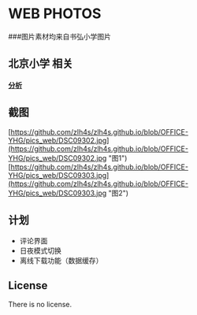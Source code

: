 # WEB PHOTOS <br>


###图片素材均来自书弘小学图片<br>

## 北京小学 相关 <br>
#### [分析](https://github.com/izzyleung/ZhihuDailyPurify/wiki/%E7%9F%A5%E4%B9%8E%E6%97%A5%E6%8A%A5-API-%E5%88%86%E6%9E%90)
## 截图 <br>

 [https://github.com/zlh4s/zlh4s.github.io/blob/OFFICE-YHG/pics_web/DSC09302.jpg](https://github.com/zlh4s/zlh4s.github.io/blob/OFFICE-YHG/pics_web/DSC09302.jpg "图1")
 [https://github.com/zlh4s/zlh4s.github.io/blob/OFFICE-YHG/pics_web/DSC09303.jpg](https://github.com/zlh4s/zlh4s.github.io/blob/OFFICE-YHG/pics_web/DSC09303.jpg "图2")

## 计划 <br>
- 评论界面 <br>
- 日夜模式切换 <br>
- 离线下载功能（数据缓存）<br>

## License <br>
There is no license.<br>
